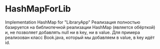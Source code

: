 # HashMapForLib
Implementation HashMap for "LibraryApp"
Реализация полностью базируется на библиотечной реализации HashMap (является обёрткой) и, не позволяет добавлять null ни в key, ни в value. 
Для примера реализован класс Book.java, который мы добавляем в value, в key идёт id.
